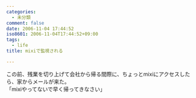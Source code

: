 ```yaml
---
categories:
  - 未分類
comment: false
date: 2006-11-04 17:44:52
iso8601: 2006-11-04T17:44:52+09:00
tags:
  - life
title: mixiで監視される

---
```


<div class="entry-body">
  <p>この前、残業を切り上げて会社から帰る間際に、ちょっとmixiにアクセスしたら、家からメールが来た。<br />
    「mixiやってないで早く帰ってきなさい」<br /></p>
</div>
